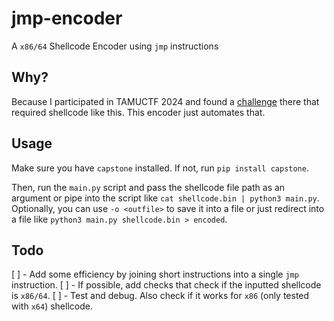 # jmp-encoder
A `x86/64` Shellcode Encoder using `jmp` instructions

## Why?
Because I participated in TAMUCTF 2024 and found a [challenge](https://github.com/tamuctf/tamuctf-2024/tree/master/pwn/janky) there that required shellcode like this. This encoder just automates that.

## Usage

Make sure you have `capstone` installed. If not, run `pip install capstone`. 

Then, run the `main.py` script and pass the shellcode file path as an argument or pipe into the script like `cat shellcode.bin | python3 main.py`. Optionally, you can use `-o <outfile>` to save it into a file or just redirect into a file like `python3 main.py shellcode.bin > encoded`.

## Todo

[ ] - Add some efficiency by joining short instructions into a single `jmp` instruction.
[ ] - If possible, add checks that check if the inputted shellcode is `x86/64`.
[ ] - Test and debug. Also check if it works for `x86` (only tested with `x64`) shellcode.

